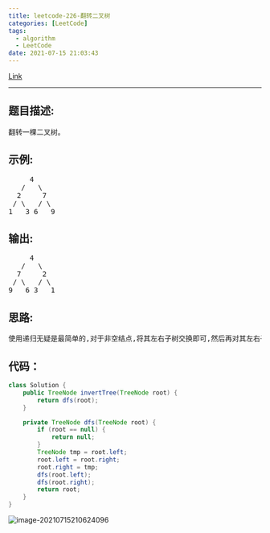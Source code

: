 ```yaml
---
title: leetcode-226-翻转二叉树
categories: [LeetCode]
tags:
  - algorithm
  - LeetCode
date: 2021-07-15 21:03:43
---
```


[Link](https://leetcode-cn.com/problems/invert-binary-tree/)

<hr/>

## 题目描述:

<pre>
翻转一棵二叉树。
</pre>

## 示例:

<pre>
     4
   /   \
  2     7
 / \   / \
1   3 6   9
</pre>

## 输出:

<pre>
     4
   /   \
  7     2
 / \   / \
9   6 3   1
</pre>

## 思路:

<pre>
使用递归无疑是最简单的,对于非空结点,将其左右子树交换即可,然后再对其左右子树执行上述操作即可。
</pre>

## 代码：

```java
class Solution {
    public TreeNode invertTree(TreeNode root) {
        return dfs(root);
    }

    private TreeNode dfs(TreeNode root) {
        if (root == null) {
            return null;
        }
        TreeNode tmp = root.left;
        root.left = root.right;
        root.right = tmp;
        dfs(root.left);
        dfs(root.right);
        return root;
    }
}
```

![image-20210715210624096](https://gitee.com/cao_ziqiang/img/raw/master/20210715210624.png)

